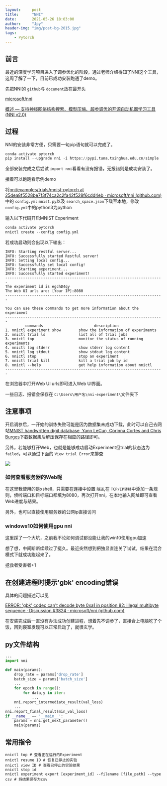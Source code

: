 ```yaml
---
layout:     post
title:      "NNI"
date:       2021-05-26 18:03:00
author:     "Jpy"
header-img: "img/post-bg-2015.jpg"
tags:
    - Pytorch
---
```

## 前言

最近的深度学习项目进入了调参优化的阶段，通过老师介绍得知了NNI这个工具，这周了解了一下，目前已成功安装跑通了demo。

先把NNI的 `github`与 `document`放在最开头

[microsoft/nni](https://github.com/microsoft/nni)

[概述 — 支持神经网络结构搜索、模型压缩、超参调优的开源自动机器学习工具 (NNI v2.0)](https://nni.readthedocs.io/zh/stable/Overview.html)

## 过程

NNI的安装非常方便，只需要一句pip语句就可以完成了。

```python
conda activate pytorch
pip install --upgrade nni -i https://pypi.tuna.tsinghua.edu.cn/simple
```

全部安装完成之后尝试 `import nni`看看有没有报错，无报错则是成功安装了。

接着可以跑跑看示例demo

将[nni/examples/trials/mnist-pytorch at 25dea8f5528be7f3f74ca2c2fa42f528f6cdd4eb · microsoft/nni (github.com)](https://github.com/microsoft/nni/tree/25dea8f5528be7f3f74ca2c2fa42f528f6cdd4eb/examples/trials/mnist-pytorch)中的 `config.yml` `mnist.py`以及 `search_space.json`下载至本地，修改 `config.yml`中的python3为python

输入以下代码开启MNIST Experiment

```python
conda activate pytorch
nnictl create --config config.yml
```

若成功启动则会出现以下输出：

```
INFO: Starting restful server...
INFO: Successfully started Restful server!
INFO: Setting local config...
INFO: Successfully set local config!
INFO: Starting experiment...
INFO: Successfully started experiment!
-----------------------------------------------------------------------
The experiment id is egchD4qy
The Web UI urls are: [Your IP]:8080
-----------------------------------------------------------------------

You can use these commands to get more information about the experiment
-----------------------------------------------------------------------
         commands                       description
1. nnictl experiment show        show the information of experiments
2. nnictl trial ls               list all of trial jobs
3. nnictl top                    monitor the status of running experiments
4. nnictl log stderr             show stderr log content
5. nnictl log stdout             show stdout log content
6. nnictl stop                   stop an experiment
7. nnictl trial kill             kill a trial job by id
8. nnictl --help                 get help information about nnictl
-----------------------------------------------------------------------
```

在浏览器中打开Web UI urls即可进入Web UI界面。

一些日志、报错会保存在 `C:\Users\用户名\nni-experiment\`文件夹下

## 注意事项

开启调参后，一开始的训练失败可能是因为数据集未成功下载，此时可以自己去网站[MNIST handwritten digit database, Yann LeCun, Corinna Cortes and Chris Burges](http://yann.lecun.com/exdb/mnist/)下载数据集后解压保存在相应的路径即可。

另外，若能够打开Web，也就是能够成功启动Experiment但trial的状态边为 `failed`，可以通过下面的 `View trial Error`来排查

![](https://cdn.jsdelivr.net/gh/Jia-py/blog_picture/21_5/Snipaste_2021-05-28_16-24-02.png)

### 如何查看服务器的Web呢

在这里我使用的是xshell，只需要在连接中设置 `隧道`,在 `TCP/IP转移`中添加一条规则，侦听端口和目标端口都填为8080，再次打开nni，在本地输入网址即可查看Web进度与结果。

另外，也可以直接使用服务器的公网ip直接访问

### windows10如何使用gpu nni

这里踩了一个大坑，之前我不论如何调试都没能让我的win10使用gpu加速

想了想，中间断断续续过了挺久。最近突然想到把独显直连关了试试，结果在混合模式下就成功跑起来了。

拯救者受害者+1

## 在创建进程时提示'gbk' encoding错误

具体的问题描述可以见

[ERROR: 'gbk' codec can't decode byte 0xa1 in position 82: illegal multibyte sequence · Discussion #3824 · microsoft/nni (github.com)](https://github.com/microsoft/nni/discussions/3824)

在安装完成后一直没有办法成功创建进程，想着先不调参了，直接合上电脑吃了个饭，回到寝室发现可以正常启动了，就很玄学。

## py文件结构

```python
...
import nni

def main(params):
    drop_rate = params['drop_rate']
    batch_size = params['batch_size']
    ...
    for epoch in range():
        for data,y in iter:
            ...
    nni.report_intermediate_result(val_loss)
    ...
nni.report_final_result(min_val_loss)
if __name__ == '__main__':
    params = nni.get_next_parameter()
    main(params)
```

## 常用指令

```
nnictl top # 查看正在运行的Experiment
nnictl resume ID # 恢复已停止的实验
nnictl view ID # 查看已停止的实验结果
nnictl stop id
nnictl experiment export [experiment_id] --filename [file_path] --type csv # 将结果保存为csv
```

